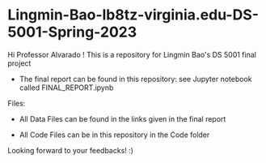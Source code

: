 # Lingmin-Bao-lb8tz-virginia.edu-DS-5001-Spring-2023
Hi Professor Alvarado ! This is a repository for Lingmin Bao's DS 5001 final project 


- The final report can be found in this repository: see Jupyter notebook called FINAL_REPORT.ipynb

Files:

- All Data Files can be found in the links given in the final report

- All Code Files can be in this repository in the Code folder

Looking forward to your feedbacks! :)


